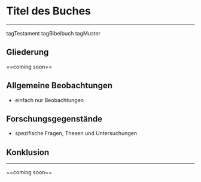 # Titel des Buches
---
tagTestament tagBibelbuch tagMuster

## Gliederung

==coming soon==

## Allgemeine Beobachtungen

- einfach nur Beobachtungen

## Forschungsgegenstände

- spezifische Fragen, Thesen und Untersuchungen

## Konklusion
---
==coming soon==


